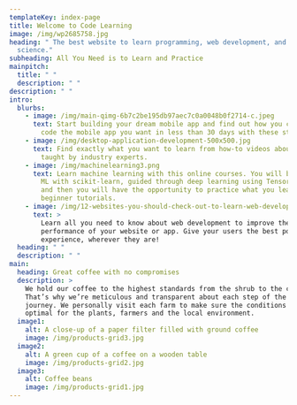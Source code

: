 ```yaml
---
templateKey: index-page
title: Welcome to Code Learning
image: /img/wp2685758.jpg
heading: " The best website to learn programming, web development, and computer
  science."
subheading: All You Need is to Learn and Practice
mainpitch:
  title: " "
  description: " "
description: " "
intro:
  blurbs:
    - image: /img/main-qimg-6b7c2be195db97aec7c0a0048b0f2714-c.jpeg
      text: Start building your dream mobile app and find out how you can learn to
        code the mobile app you want in less than 30 days with these strategies.
    - image: /img/desktop-application-development-500x500.jpg
      text: Find exactly what you want to learn from how-to videos about Desktop Apps,
        taught by industry experts.
    - image: /img/machinelearning3.png
      text: Learn machine learning with this online courses. You will be introduced to
        ML with scikit-learn, guided through deep learning using TensorFlow 2.0,
        and then you will have the opportunity to practice what you learn with
        beginner tutorials.
    - image: /img/12-websites-you-should-check-out-to-learn-web-development-fast.png
      text: >
        Learn all you need to know about web development to improve the
        performance of your website or app. Give your users the best possible
        experience, wherever they are!
  heading: " "
  description: " "
main:
  heading: Great coffee with no compromises
  description: >
    We hold our coffee to the highest standards from the shrub to the cup.
    That’s why we’re meticulous and transparent about each step of the coffee’s
    journey. We personally visit each farm to make sure the conditions are
    optimal for the plants, farmers and the local environment.
  image1:
    alt: A close-up of a paper filter filled with ground coffee
    image: /img/products-grid3.jpg
  image2:
    alt: A green cup of a coffee on a wooden table
    image: /img/products-grid2.jpg
  image3:
    alt: Coffee beans
    image: /img/products-grid1.jpg
---
```

